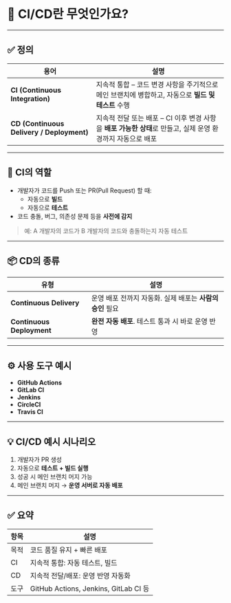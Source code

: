 # 🚀 CI/CD란 무엇인가요?

---

## ✅ 정의

| 용어                                      | 설명                                                                                                        |
| ----------------------------------------- | ----------------------------------------------------------------------------------------------------------- |
| **CI (Continuous Integration)**           | 지속적 통합 – 코드 변경 사항을 주기적으로 메인 브랜치에 병합하고, 자동으로 **빌드 및 테스트** 수행          |
| **CD (Continuous Delivery / Deployment)** | 지속적 전달 또는 배포 – CI 이후 변경 사항을 **배포 가능한 상태**로 만들고, 실제 운영 환경까지 자동으로 배포 |

---

## 🔁 CI의 역할

- 개발자가 코드를 Push 또는 PR(Pull Request) 할 때:
  - 자동으로 **빌드**
  - 자동으로 **테스트**
- 코드 충돌, 버그, 의존성 문제 등을 **사전에 감지**

> 예: A 개발자의 코드가 B 개발자의 코드와 충돌하는지 자동 테스트

---

## 📦 CD의 종류

| 유형                      | 설명                                                      |
| ------------------------- | --------------------------------------------------------- |
| **Continuous Delivery**   | 운영 배포 전까지 자동화. 실제 배포는 **사람의 승인** 필요 |
| **Continuous Deployment** | **완전 자동 배포**. 테스트 통과 시 바로 운영 반영         |

---

## ⚙️ 사용 도구 예시

- **GitHub Actions**
- **GitLab CI**
- **Jenkins**
- **CircleCI**
- **Travis CI**

---

## 💡 CI/CD 예시 시나리오

1. 개발자가 PR 생성
2. 자동으로 **테스트 + 빌드 실행**
3. 성공 시 메인 브랜치 머지 가능
4. 메인 브랜치 머지 → **운영 서버로 자동 배포**

---

## ✅ 요약

| 항목 | 설명                                  |
| ---- | ------------------------------------- |
| 목적 | 코드 품질 유지 + 빠른 배포            |
| CI   | 지속적 통합: 자동 테스트, 빌드        |
| CD   | 지속적 전달/배포: 운영 반영 자동화    |
| 도구 | GitHub Actions, Jenkins, GitLab CI 등 |
